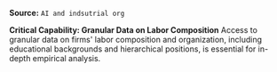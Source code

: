 **Source:** `AI and indsutrial org`

**Critical Capability: Granular Data on Labor Composition**
Access to granular data on firms' labor composition and organization, including educational backgrounds and hierarchical positions, is essential for in-depth empirical analysis.
